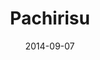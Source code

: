 ---
layout: post
title: "Pachirisu"
date: 2014-09-07
categories: [Safari des Amis]
image: http://cdn.bulbagarden.net/upload/f/f4/417Pachirisu.png
caught: Pachirisu
location: Safari des Amis
level: 30
version: X
---